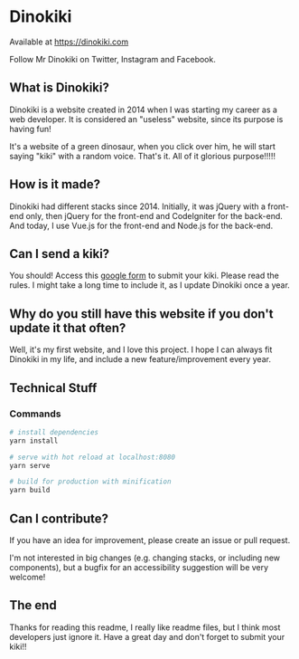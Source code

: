 # Dinokiki
Available at https://dinokiki.com

Follow Mr Dinokiki on Twitter, Instagram and Facebook.

## What is Dinokiki? 
Dinokiki is a website created in 2014 when I was starting my career as a web developer. It is considered an "useless" website, since its purpose is having fun!

It's a website of a green dinosaur, when you click over him, he will start saying "kiki" with a random voice. That's it. All of it glorious purpose!!!!!

## How is it made?
Dinokiki had different stacks since 2014. Initially, it was jQuery with a front-end only, then jQuery for the front-end and CodeIgniter for the back-end. And today, I use Vue.js for the front-end and Node.js for the back-end.

## Can I send a kiki?
You should! Access this [google form](#) to submit your kiki. Please read the rules.
I might take a long time to include it, as I update Dinokiki once a year.

## Why do you still have this website if you don't update it that often?
Well, it's my first website, and I love this project.
I hope I can always fit Dinokiki in my life, and include a new feature/improvement every year.

## Technical Stuff

### Commands
``` bash
# install dependencies
yarn install

# serve with hot reload at localhost:8080
yarn serve

# build for production with minification
yarn build
```

## Can I contribute?
If you have an idea for improvement, please create an issue or pull request.

I'm not interested in big changes (e.g. changing stacks, or including new components), but a bugfix for an accessibility suggestion will be very welcome!

## The end
Thanks for reading this readme, I really like readme files, but I think most developers just ignore it.
Have a great day and don't forget to submit your kiki!!

